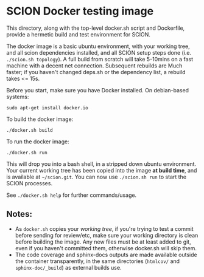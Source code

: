 SCION Docker testing image
==========================

This directory, along with the top-level docker.sh script and Dockerfile,
provide a hermetic build and test environment for SCION.

The docker image is a basic ubuntu environment, with your working tree, and all
scion dependencies installed, and all SCION setup steps done (i.e. `./scion.sh
topology`). A full build from scratch will take 5-10mins on a fast machine
with a decent net connection. Subsequent rebuilds are Much faster; if you
haven't changed deps.sh or the dependency list, a rebuild takes <= 15s.

Before you start, make sure you have Docker installed. On debian-based systems:

    sudo apt-get install docker.io

To build the docker image:

    ./docker.sh build

To run the docker image:

    ./docker.sh run

This will drop you into a bash shell, in a stripped down ubuntu environment.
Your current working tree has been copied into the image **at build time**, and is
available at `~/scion.git`. You can now use `./scion.sh run` to start the SCION
processes.

See `./docker.sh help` for further commands/usage.

Notes:
------
 * As `docker.sh` copies your *working tree*, if you're trying to test a commit
   before sending for review/etc, make sure your working directory is clean
   before building the image. Any new files must be at least added to git,
   even if you haven't committed them, otherwise docker.sh will skip them.
 * The code coverage and sphinx-docs outputs are made available outside the
   container transparently, in the same directories (`htmlcov/` and
   `sphinx-doc/_build`) as external builds use.
